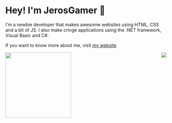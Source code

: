 # Hey! I'm JerosGamer 👋
<!--<img src="https://ascript89.github.io/assets/kris-pfp.png" align="right" height="150px" />-->
I'm a newbie developer that makes awesome
websites using HTML, CSS and a bit of JS.
I also make cringe applications using the
.NET framework, Visual Basic and C#.

If you want to know more about me, visit
[my website](https://ascript89.github.io)

<p style="margin:0;"><img align="left" height="205px" src="https://github-readme-stats.vercel.app/api?username=ascript89&theme=dracula&show_icons=true&count_private=true" /></p>
<img align="right" src="https://github-readme-stats.vercel.app/api/top-langs/?username=ascript89&theme=dracula" />
